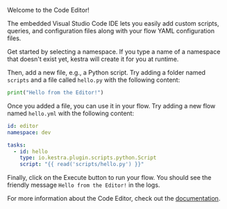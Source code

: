 Welcome to the Code Editor!

The embedded Visual Studio Code IDE lets you easily add custom scripts, queries, and configuration files along with your flow YAML configuration files.

Get started by selecting a namespace. If you type a name of a namespace that doesn't exist yet, kestra will create it for you at runtime.

Then, add a new file, e.g., a Python script. Try adding a folder named `scripts` and a file called `hello.py` with the following content:

```python
print("Hello from the Editor!")
```

Once you added a file, you can use it in your flow. Try adding a new flow named `hello.yml` with the following content:

```yaml
id: editor
namespace: dev

tasks:
  - id: hello
    type: io.kestra.plugin.scripts.python.Script
    script: "{{ read('scripts/hello.py') }}"
```

Finally, click on the Execute button to run your flow. You should see the friendly message ``Hello from the Editor!`` in the logs.

For more information about the Code Editor, check out the [documentation](https://kestra.io/docs/developer-guide/scripts).